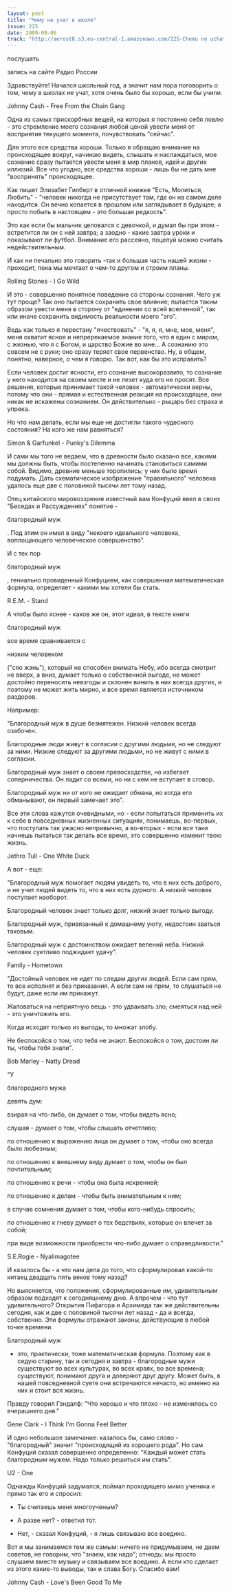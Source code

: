 ```yaml
---
layout: post
title: "Чему не учат в школе"
issue: 225
date: 2009-09-06
track: "http://aerost8.s3.eu-central-1.amazonaws.com/225-Chemu ne uchat v shkole.mp3"
---
```


послушать

запись на сайте Радио России

Здравствуйте! Начался школьный год, а значит нам пора поговорить о том, чему в школах не учат, хотя очень было бы хорошо, если бы учили.

Johnny Cash - Free From the Chain Gang

Одна из самых прискорбных вещей, на которых я постоянно себя ловлю - это стремление моего сознания любой ценой увести меня от восприятия текущего момента, почувствовать "сейчас".

Для этого все средства хороши. Только я обращаю внимание на происходящее вокруг, начинаю видеть, слышать и наслаждаться, мое сознание сразу пытается увести меня в мир планов, идей и других иллюзий. Все что угодно, все средства хороши - лишь бы не дать мне "воспринять" происходящее.

Как пишет Элизабет Гилберт в отличной книжке "Есть, Молиться, Любить" - "человек никогда не присутствует там, где он на самом деле находится. Он вечно копается в прошлом или заглядывает в будущее; а просто побыть в настоящем - это большая редкость".

Это как если бы мальчик целовался с девочкой, и думал бы при этом - встретится ли он с ней завтра; а заодно - какие завтра уроки и показывают ли футбол. Внимание его рассеяно, поцелуй можно считать недействительным.

И как ни печально это говорить -так и большая часть нашей жизни - проходит, пока мы мечтает о чем-то другом и строим планы.

Rolling Stones - I Go Wild

И это - совершенно понятное поведение со стороны сознания. Чего уж тут проще? Так оно пытается сохранить свое влияние; пытается таким образом увести меня в сторону от "единения со всей вселенной", так или иначе сохранить видимость реальности моего "эго".

Ведь как только я перестану "ячествовать" - "я, я, я, мне, мое, меня", меня охватит ясное и непререкаемое знание того, что я един с миром, с жизнью, что я с Богом, и царство Божие во мне... А сознанию это совсем не с руки; оно сразу теряет свое первенство. Ну, в общем, понятно, наверное, о чем я говорю. Так вот, как бы это исправить?

Если человек достиг ясности, его сознание высокоразвито, то сознание у него находится на своем месте и не лезет куда его не просят. Все решения, которые принимает такой человек - автоматически верны, потому что они - прямая и естественная реакция на происходящее, они никак не искажены сознанием. Он действительно - рыцарь без страха и упрека.

Но что нам делать, если мы еще не достигли такого чудесного состояния? На кого же нам равняться?

Simon & Garfunkel - Punky's Dilemma

И сами мы того не ведаем, что в древности было сказано все, какими мы должны быть, чтобы постепенно начинать становиться самими собой. Видимо, древние меньше торопились; у них было время подумать. Дать схематическое изображение "правильного" человека удалось еще две с половиной тысячи лет тому назад.

Отец китайского мировоззрения известный вам Конфуций ввел в своих "Беседах и Рассуждениях" понятие -

благородный муж

. Под этим он имел в виду "некоего идеального человека, воплощающего человеческое совершенство".

И с тех пор

благородный муж

, гениально провиденный Конфуцием, как совершенная математическая формула, определяет - какими мы хотели бы стать.

R.E.M. - Stand

А чтобы было яснее - каков же он, этот идеал, в тексте книги

благородный муж

все время сравнивается с

низким человеком

("сяо жэнь"), который не способен внимать Небу, ибо всегда смотрит не вверх, а вниз, думает только о собственной выгоде, не может достойно переносить невзгоды и склонен винить в них всегда других, и поэтому не может жить мирно, и все время является источником раздоров.

Например:

"Благородный муж в душе безмятежен. Низкий человек всегда озабочен.

Благородные люди живут в согласии с другими людьми, но не следуют за ними. Низкие следуют за другими людьми, но не живут с ними в согласии.

Благородный муж знает о своем превосходстве, но избегает соперничества. Он ладит со всеми, но ни с кем не вступает в сговор.

Благородный муж ни от кого не ожидает обмана, но когда его обманывают, он первый замечает это".

Все эти слова кажутся очевидными, но - если попытаться применить их к себе в повседневных жизненных ситуациях, понимаешь, во-первых, что поступать так ужасно непривычно, а во-вторых - если все таки начнешь пытаться так делать все время, это совершенно изменит твою жизнь.

Jethro Tull - One White Duck

А вот - еще:

"Благородный муж помогает людям увидеть то, что в них есть доброго, и не учит людей видеть то, что в них есть дурного. А низкий человек поступает наоборот.

Благородный человек знает только долг, низкий знает только выгоду.

Благородный муж, привязанный к домашнему уюту, недостоин зваться таковым.

Благородный муж с достоинством ожидает велений неба. Низкий человек суетливо поджидает удачу".

Family - Hometown

"Достойный человек не идет по следам других людей. Если сам прям, то все исполнят и без приказания. А если сам не прям, то слушаться не будут, даже если им прикажут.

Жаловаться на неприятную вещь - это удваивать зло; смеяться над ней - это уничтожить его.

Когда исходят только из выгоды, то множат злобу.

Не беспокойся о том, что тебя не знают. Беспокойся о том, достоин ли ты, чтобы тебя знали".

Bob Marley - Natty Dread

"У

благородного мужа

девять дум:

взирая на что-либо, он думает о том, чтобы видеть ясно;

слушая - думает о том, чтобы слышать отчетливо;

по отношению к выражению лица он думает о том, чтобы оно всегда было любезным;

по отношению к внешнему виду думает о том, чтобы он был почтительным;

по отношению к речи - чтобы она была искренней;

по отношению к делам - чтобы быть внимательным к ним;

в случае сомнения думает о том, чтобы кого-нибудь спросить;

по отношению к гневу думает о тех бедствиях, которые он влечет за собой;

при виде возможности приобрести что-либо думает о справедливости."

S.E.Rogie - Nyalimagotee

И казалось бы - а что нам дела до того, что сформулировал какой-то китаец двадцать пять веков тому назад?

Но выясняется, что положения, сформулированные им, удивительным образом подходят к сегодняшнему дню. А впрочем - что тут удивительного? Открытия Пифагора и Архимеда так же действительны сегодня, как и две с половиной тысячи лет назад - да и всегда, собственно. Эти формулы отражают законы, действующие в любой точке времени.

Благородный муж

- это, практически, тоже математическая формула. Поэтому как в седую старину, так и сегодня и завтра - благородные мужи существуют во всех культурах, во всех краях, во все времена; существуют, понимают друга и доверяют друг другу. Может быть, в нашей повседневной суете они встречаются нечасто, но именно на них и стоит вся жизнь.

Правду говорил Гэндалф: "Что хорошо и что плохо - не изменилось со вчерашнего дня."

Gene Clark - I Think I'm Gonna Feel Better

И одно небольшое замечание: казалось бы, само слово - "благородный" значит "происходящий из хорошего рода". Но сам Конфуций сказал совершенно определенно: "Каждый может стать благородным мужем. Надо только решиться им стать".

U2 - One

Однажды Конфуций задумался, поймал проходящего мимо ученика и прямо так его и спросил:

- Ты считаешь меня многоученым?

- А разве нет? - ответил тот.

- Нет, - сказал Конфуций, - я лишь связываю все воедино.

Вот и мы занимаемся тем же самым: ничего не придумываем, не даем советов, не говорим, что "знаем, как надо"; отнюдь; мы просто слушаем вместе музыку и связываем все воедино. А если кто сделает из этого какие-то выводы, так и слава Богу. Спасибо вам!

Johnny Cash - Love's Been Good To Me
